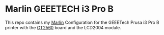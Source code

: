 # Marlin GEEETECH i3 Pro B

This repo contains my [Marlin](https://github.com/MarlinFirmware/Marlin) Configuration for the GEEETech Prusa i3 Pro B printer with the [GT2560](https://www.geeetech.com/wiki/index.php/GT2560) board and the LCD2004 module.
